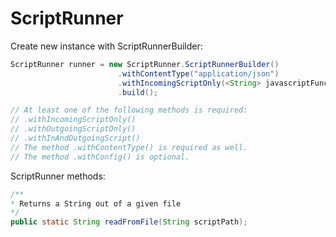 # ScriptRunner

Create new instance with ScriptRunnerBuilder:
```java
ScriptRunner runner = new ScriptRunner.ScriptRunnerBuilder()
                        .withContentType("application/json")
                        .withIncomingScriptOnly(<String> javascriptFunction)
                        .build();

// At least one of the following methods is required:
// .withIncomingScriptOnly()
// .withOutgoingScriptOnly()
// .withInAndOutgoingScript()
// The method .withContentType() is required as well.
// The method .withConfig() is optional. 
```

ScriptRunner methods:
```java
/**
* Returns a String out of a given file
*/
public static String readFromFile(String scriptPath);
```